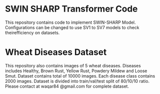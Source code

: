 # SWIN SHARP Transformer Code
This repository contains code to implement SWIN-SHARP Model. Configurations can be changed to use SV1 to SV7 models to check theirefficiency on datasets.

# Wheat Diseases Dataset
This repository also contains images of 5 wheat diseases. Diseases includes Healthy, Brown Rust, Yellow Rust, Powdery Mildew and Loose Smut. Dataset contains total of 10000 images. Each disease class contains 2000 images. Dataset is divided into train/val/test split of 80/10/10 ratio. Please contact at waqar84 @gmail.com for complete dataset.




